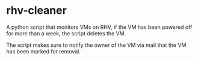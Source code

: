 # rhv-cleaner
A python script that monitors VMs on RHV, if the VM has been powered off for more than a week, the script deletes the VM.

The script makes sure to notify the owner of the VM via mail that the VM has been marked for removal.
